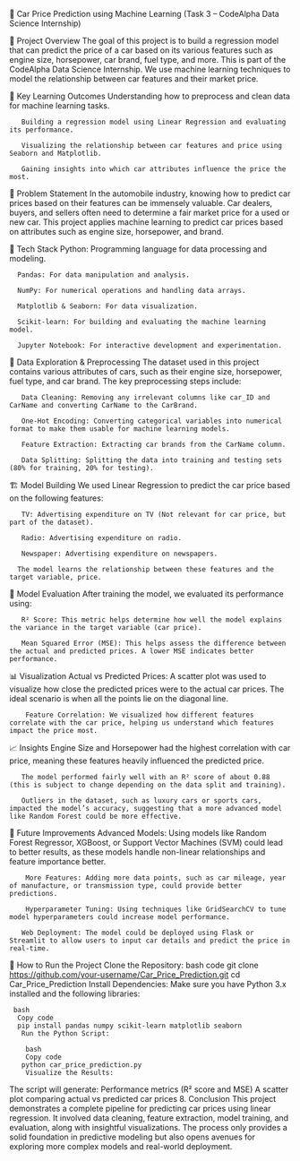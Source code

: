 
 
🚗 Car Price Prediction using Machine Learning
(Task 3 – CodeAlpha Data Science Internship)


📄 Project Overview
       The goal of this project is to build a regression model that can predict the price of a car based on its various features such as engine size, horsepower, car brand, fuel type, and more. This is part of the CodeAlpha Data              Science Internship. We use machine learning techniques to model the relationship between car features and their market price.


🧠 Key Learning Outcomes
       Understanding how to preprocess and clean data for machine learning tasks.

       Building a regression model using Linear Regression and evaluating its performance.

       Visualizing the relationship between car features and price using Seaborn and Matplotlib.

       Gaining insights into which car attributes influence the price the most.


📝 Problem Statement
       In the automobile industry, knowing how to predict car prices based on their features can be immensely valuable. Car dealers, buyers, and sellers often need to determine a fair market price for a used or new car. This project          applies machine learning to predict car prices based on attributes such as engine size, horsepower, and brand.


🔧 Tech Stack
      Python: Programming language for data processing and modeling.

      Pandas: For data manipulation and analysis.

      NumPy: For numerical operations and handling data arrays.

      Matplotlib & Seaborn: For data visualization.

      Scikit-learn: For building and evaluating the machine learning model.

      Jupyter Notebook: For interactive development and experimentation.


🧩 Data Exploration & Preprocessing
       The dataset used in this project contains various attributes of cars, such as their engine size, horsepower, fuel type, and car brand. The key preprocessing steps include:

       Data Cleaning: Removing any irrelevant columns like car_ID and CarName and converting CarName to the CarBrand.

       One-Hot Encoding: Converting categorical variables into numerical format to make them usable for machine learning models.

       Feature Extraction: Extracting car brands from the CarName column.

       Data Splitting: Splitting the data into training and testing sets (80% for training, 20% for testing).



🏗️ Model Building
       We used Linear Regression to predict the car price based on the following features:

       TV: Advertising expenditure on TV (Not relevant for car price, but part of the dataset).

       Radio: Advertising expenditure on radio.

       Newspaper: Advertising expenditure on newspapers.

      The model learns the relationship between these features and the target variable, price.



🧮 Model Evaluation
       After training the model, we evaluated its performance using:

       R² Score: This metric helps determine how well the model explains the variance in the target variable (car price).

       Mean Squared Error (MSE): This helps assess the difference between the actual and predicted prices. A lower MSE indicates better performance.
     

📊 Visualization
       Actual vs Predicted Prices: A scatter plot was used to visualize how close the predicted prices were to the actual car prices. The ideal scenario is when all the points lie on the diagonal line.

        Feature Correlation: We visualized how different features correlate with the car price, helping us understand which features impact the price most.


📈 Insights
       Engine Size and Horsepower had the highest correlation with car price, meaning these features heavily influenced the predicted price.

       The model performed fairly well with an R² score of about 0.88 (this is subject to change depending on the data split and training).

       Outliers in the dataset, such as luxury cars or sports cars, impacted the model’s accuracy, suggesting that a more advanced model like Random Forest could be more effective.


🔮 Future Improvements
        Advanced Models: Using models like Random Forest Regressor, XGBoost, or Support Vector Machines (SVM) could lead to better results, as these models handle non-linear relationships and feature importance better.

        More Features: Adding more data points, such as car mileage, year of manufacture, or transmission type, could provide better predictions.

        Hyperparameter Tuning: Using techniques like GridSearchCV to tune model hyperparameters could increase model performance.

       Web Deployment: The model could be deployed using Flask or Streamlit to allow users to input car details and predict the price in real-time.


📂 How to Run the Project
      Clone the Repository:
       bash
         code
       git clone https://github.com/your-username/Car_Price_Prediction.git
      cd Car_Price_Prediction
       Install Dependencies:
      Make sure you have Python 3.x installed and the following libraries:

     bash
      Copy code
      pip install pandas numpy scikit-learn matplotlib seaborn
       Run the Python Script:

        bash
        Copy code
       python car_price_prediction.py
        Visualize the Results:
  The script will generate:
             Performance metrics (R² score and MSE)
            A scatter plot comparing actual vs predicted car prices
8. Conclusion
       This project demonstrates a complete pipeline for predicting car prices using linear regression. It involved data cleaning, feature extraction, model training, and evaluation, along with insightful visualizations. The process        only provides a solid foundation in predictive modeling but also opens avenues for exploring more complex models and real-world deployment.


